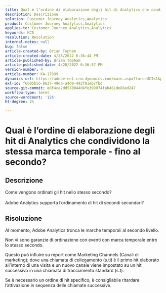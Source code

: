 ```yaml
---
title: Qual è l’ordine di elaborazione degli hit di Analytics che condividono la stessa marca temporale - fino al secondo?
description: Descrizione
solution: Customer Journey Analytics,Analytics
product: Customer Journey Analytics,Analytics
applies-to: Customer Journey Analytics,Analytics
keywords: KCS
resolution: Resolution
internal-notes: null
bug: false
article-created-by: Brian Topham
article-created-date: 4/28/2022 6:36:44 PM
article-published-by: Brian Topham
article-published-date: 4/28/2022 6:36:57 PM
version-number: 4
article-number: KA-17999
dynamics-url: https://adobe-ent.crm.dynamics.com/main.aspx?forceUCI=1&pagetype=entityrecord&etn=knowledgearticle&id=228cd325-22c7-ec11-a7b6-0022480a1b03
exl-id: f6605b5b-8637-496a-a4d0-492f81eb7fbd
source-git-commit: e8f4ca2dd578944d4fe399074fab461de88ad247
workflow-type: tm+mt
source-wordcount: '126'
ht-degree: 2%

---
```


# Qual è l’ordine di elaborazione degli hit di Analytics che condividono la stessa marca temporale - fino al secondo?

## Descrizione

Come vengono ordinati gli hit nello stesso secondo?<br><br>Adobe Analytics supporta l’ordinamento di hit di secondi secondari?

## Risoluzione


Al momento, Adobe Analytics tronca le marche temporali al secondo livello.

Non vi sono garanzie di ordinazione con eventi con marca temporale entro lo stesso secondo.

Questo può influire su report come Marketing Channels (Canali di marketing); dove una chiamata di collegamento (s.tl) è il primo hit elaborato all’interno di una visita e un nuovo canale viene impostato su un hit successivo in una chiamata di tracciamento standard (s.t).

Se è necessario un ordine di hit specifico, è consigliabile ritardare l’attivazione in sequenza delle chiamate successive.
